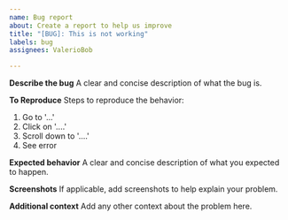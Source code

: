 ```yaml
---
name: Bug report
about: Create a report to help us improve
title: "[BUG]: This is not working"
labels: bug
assignees: ValerioBob

---
```


**Describe the bug**
A clear and concise description of what the bug is.

**To Reproduce**
Steps to reproduce the behavior:
1. Go to '...'
2. Click on '....'
3. Scroll down to '....'
4. See error

**Expected behavior**
A clear and concise description of what you expected to happen.

**Screenshots**
If applicable, add screenshots to help explain your problem.

**Additional context**
Add any other context about the problem here.

<!--- 
Remove what is not relevant.
Update "This not working" in title as relevant. (Should start in capital).
You can format as required for clarity.
Remove this comment section.
And thanks for getting involved with Cezerin.
 --->
